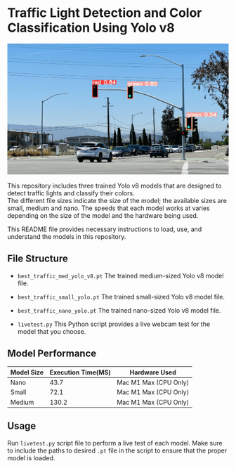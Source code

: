# Traffic Light Detection and Color Classification Using Yolo v8

![Model Output Traffic Light Image](traffic_light.jpg "Traffic Light Detection")

This repository includes three trained Yolo v8 models that are designed to detect traffic lights and classify their colors.  
The different file sizes indicate the size of the model; the available sizes are small, medium and nano. The speeds that each model works at varies depending on the size of the model and the hardware being used. 

This README file provides necessary instructions to load, use, and understand the models in this repository. 

## File Structure 

* `best_traffic_med_yolo_v8.pt`
   The trained medium-sized Yolo v8 model file.
  
* `best_traffic_small_yolo.pt`
  The trained small-sized Yolo v8 model file.
  
* `best_traffic_nano_yolo.pt`
  The trained nano-sized Yolo v8 model file.
  
* `livetest.py`
  This Python script provides a live webcam test for the model that you choose.

## Model Performance 

| Model Size | Execution Time(MS) | Hardware Used |
| --- | --- | --- |
| Nano   | 43.7 | Mac M1 Max (CPU Only) |
| Small  | 72.1 | Mac M1 Max (CPU Only) |
| Medium | 130.2 | Mac M1 Max (CPU Only) |


## Usage
Run `livetest.py` script file to perform a live test of each model. Make sure to include the paths to desired `.pt` file in the script to ensure that the proper model is loaded.
